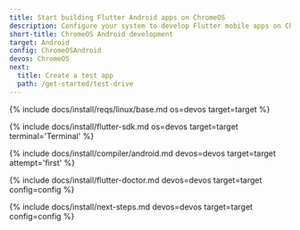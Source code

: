 ```yaml
---
title: Start building Flutter Android apps on ChromeOS
description: Configure your system to develop Flutter mobile apps on ChromeOS and Android.
short-title: ChromeOS Android development
target: Android
config: ChromeOSAndroid
devos: ChromeOS
next:
  title: Create a test app
  path: /get-started/test-drive
---
```


{% include docs/install/reqs/linux/base.md os=devos target=target %}

{% include docs/install/flutter-sdk.md os=devos target=target terminal='Terminal' %}

{% include docs/install/compiler/android.md devos=devos target=target attempt='first' %}

{% include docs/install/flutter-doctor.md devos=devos target=target config=config %}

{% include docs/install/next-steps.md devos=devos target=target config=config %}
